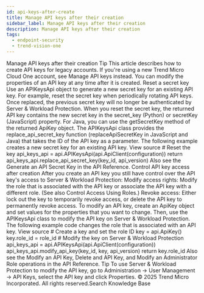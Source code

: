 ```yaml
---
id: api-keys-after-create
title: Manage API keys after their creation
sidebar_label: Manage API keys after their creation
description: Manage API keys after their creation
tags:
  - endpoint-security
  - trend-vision-one
---
```


 Manage API keys after their creation Tip This article describes how to create API keys for legacy accounts. If you're using a new Trend Micro Cloud One account, see Manage API keys instead. You can modify the properties of an API key at any time after it is created. Reset a secret key Use an APIKeysApi object to generate a new secret key for an existing API key. For example, reset the secret key when periodically rotating API keys. Once replaced, the previous secret key will no longer be authenticated by Server & Workload Protection. When you reset the secret key, the returned API key contains the new secret key in the secret_key (Python) or secretKey (JavaScript) property. For Java, you can use the getSecretKey method of the returned ApiKey object. The APIKeysApi class provides the replace_api_secret_key function (replaceApiSecretKey in JavaScript and Java) that takes the ID of the API key as a parameter. The following example creates a new secret key for an existing API key. View source # Reset the key api_keys_api = api.APIKeysApi(api.ApiClient(configuration)) return api_keys_api.replace_api_secret_key(key_id, api_version) Also see the Generate an API Secret Key in the API Reference. Control API key access after creation After you create an API key you still have control over the API key's access to Server & Workload Protection: Modify access rights: Modify the role that is associated with the API key or associate the API key with a different role. (See also Control Access Using Roles.) Revoke access: Either lock out the key to temporarily revoke access, or delete the API key to permanently revoke access. To modify an API key, create an ApiKey object and set values for the properties that you want to change. Then, use the APIKeysApi class to modify the API key on Server & Workload Protection. The following example code changes the role that is associated with an API key. View source # Create a key and set the role ID key = api.ApiKey() key.role_id = role_id # Modify the key on Server & Workload Protection api_keys_api = api.APIKeysApi(api.ApiClient(configuration)) api_keys_api.modify_api_key(key_id, key, api_version) return key.role_id Also see the Modify an API Key, Delete and API Key, and Modify an Administrator Role operations in the API Reference. Tip To use Server & Workload Protection to modify the API key, go to Administration → User Management → API Keys, select the API key and click Properties. © 2025 Trend Micro Incorporated. All rights reserved.Search Knowledge Base